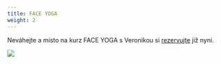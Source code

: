 ```yaml
---
title: FACE YOGA
weight: 2
---
```

Neváhejte a místo na kurz FACE YOGA s Veronikou si [rezervujte](https://vigvam.webooker.eu/Actions) již nyní.

![](/images/uploads/face.jpg)